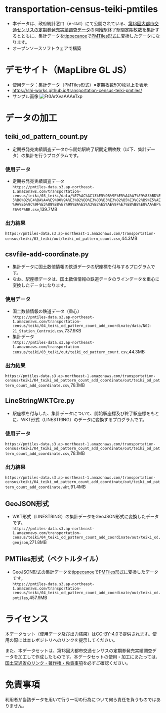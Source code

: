 # transportation-census-teiki-pmtiles
- 本データは、政府統計窓口（e-stat）にて公開されている、[第13回大都市交通センサスの定期券発売実績調査データ](https://www.e-stat.go.jp/stat-search/files?page=1&toukei=00600020&tstat=000001103355)の開始駅終了駅間定期枚数を集計するとともに、集計データを[tippecanoe](https://github.com/felt/tippecanoe)で[PMTiles形式](https://github.com/protomaps/PMTiles)に変換したデータになります。
- オープンソースソフトウェアで構築

# デモサイト（MapLibre GL JS）
- 使用データ：集計データ（PMTiles形式）※定期枚数500枚以上を表示
- https://shi-works.github.io/transportation-census-teiki-pmtiles/
- サンプル画像
![Ft0ArXvaAAAeTxp](https://user-images.githubusercontent.com/71203808/232280823-f6a4e041-8ac6-46be-ac5d-24cfacf59a48.jpg)

# データの加工
## teiki_od_pattern_count.py  
- 定期券発売実績調査データから開始駅終了駅間定期枚数（以下、集計データ）の集計を行うプログラムです。
### 使用データ
- 定期券発売実績調査データ  
`https://pmtiles-data.s3.ap-northeast-1.amazonaws.com/transportation-census/teiki/03_teiki/data/%E7%AC%AC13%E5%9B%9E%E5%A4%A7%E9%83%BD%E5%B8%82%E4%BA%A4%E9%80%9A%E3%82%BB%E3%83%B3%E3%82%B5%E3%82%B9%E5%AE%9A%E6%9C%9F%E5%88%B8%E7%99%BA%E5%A3%B2%E5%AE%9F%E7%B8%BE%E8%AA%BF%E6%9F%BB.csv`,139.7MB
### 出力結果  
`https://pmtiles-data.s3.ap-northeast-1.amazonaws.com/transportation-census/teiki/03_teiki/out/teiki_od_pattern_count.csv`,44.3MB

## csvfile-add-coordinate.py
- 集計データに国土数値情報の鉄道データの駅座標を付与するプログラムです。
- なお、駅座標データは、国土数値情報の鉄道データのラインデータを重心に変換したデータになります。
### 使用データ
- 国土数値情報の鉄道データ（重心）  
`https://pmtiles-data.s3.ap-northeast-1.amazonaws.com/transportation-census/teiki/04_teiki_od_pattern_count_add_coordinate/data/N02-21_Station_Centroid.csv`,737.9KB
- 集計データ  
`https://pmtiles-data.s3.ap-northeast-1.amazonaws.com/transportation-census/teiki/03_teiki/out/teiki_od_pattern_count.csv`,44.3MB
### 出力結果
`https://pmtiles-data.s3.ap-northeast-1.amazonaws.com/transportation-census/teiki/04_teiki_od_pattern_count_add_coordinate/out/teiki_od_pattern_count_add_coordinate.csv`,78.1MB

## LineStringWKTCre.py
- 駅座標を付与した、集計データについて、開始駅座標及び終了駅座標をもとに、WKT形式（LINESTRING）のデータに変換するプログラムです。
### 使用データ  
`https://pmtiles-data.s3.ap-northeast-1.amazonaws.com/transportation-census/teiki/04_teiki_od_pattern_count_add_coordinate/out/teiki_od_pattern_count_add_coordinate.csv`,78.1MB
### 出力結果  
`https://pmtiles-data.s3.ap-northeast-1.amazonaws.com/transportation-census/teiki/04_teiki_od_pattern_count_add_coordinate/out/teiki_od_pattern_count_add_coordinate.wkt`,91.4MB

## GeoJSON形式  
- WKT形式（LINESTRING）の集計データをGeoJSON形式に変換したデータです。  
`https://pmtiles-data.s3.ap-northeast-1.amazonaws.com/transportation-census/teiki/04_teiki_od_pattern_count_add_coordinate/out/teiki_od.geojson`,271.8MB

## PMTiles形式（ベクトルタイル）  
- GeoJSON形式の集計データを[tippecanoe](https://github.com/felt/tippecanoe)で[PMTiles形式](https://github.com/protomaps/PMTiles)に変換したデータです。  
`https://pmtiles-data.s3.ap-northeast-1.amazonaws.com/transportation-census/teiki/04_teiki_od_pattern_count_add_coordinate/out/teiki_od.pmtiles`,457.9MB

# ライセンス
本データセット（使用データ及び出力結果）は[CC-BY-4.0](https://github.com/shi-works/traffic-accident-pmtiles/blob/main/LICENSE)で提供されます。使用の際には本レポジトリへのリンクを提示してください。

また、本データセットは、第13回大都市交通センサスの定期券発売実績調査データを加工して作成したものです。本データセットの使用・加工にあたっては、[国土交通省のリンク・著作権・免責事項](https://www.mlit.go.jp/link.html)を必ずご確認ください。

# 免責事項
利用者が当該データを用いて行う一切の行為について何ら責任を負うものではありません。
